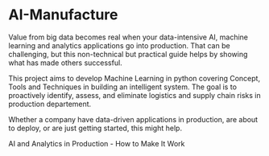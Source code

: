 # AI-Manufacture

Value from big data becomes real when your data-intensive AI, machine learning and analytics applications go into production. That can be challenging, but this non-technical but practical guide helps by showing what has made others successful.

This project aims to develop Machine Learning in python covering Concept, Tools and Techniques in building an intelligent system.
The goal is to proactively identify, assess, and eliminate logistics and supply chain risks in production departement.

Whether a company have data-driven applications in production, are about to deploy, or are just getting started, this might help.

AI and Analytics in Production -
How to Make It Work
